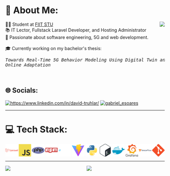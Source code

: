 # 💫 About Me:

<div align="top">
  <img align="right" src="https://github-readme-streak-stats-eight.vercel.app?user=xtruhlar&theme=transparent&hide_border=true&date_format=j%20M%5B%20Y%5D&card_width=300&card_height=190&hide_total_contributions=true&hide_longest_streak=true" />
</div>

👨‍💻 Student at [FIIT STU](https://www.fiit.stuba.sk/)  <br>
📚 IT Lector, Fullstack Laravel Developer, and Hosting Administrator  <br>
🚀 Passionate about software engineering, 5G and web development. <br><br>
🎓 Currently working on my bachelor's thesis:
<br> <pre>*Towards Real-Time 5G Behavior Modeling Using Digital Twin and Online Adaptation*</pre>  <br>



## 🌐 Socials:
<p align="left">
<a href="https://linkedin.com/in/https://www.linkedin.com/in/david-truhlar/" target="blank"><img align="center" src="https://raw.githubusercontent.com/rahuldkjain/github-profile-readme-generator/master/src/images/icons/Social/linked-in-alt.svg" alt="https://www.linkedin.com/in/david-truhlar/" height="30" width="40" /></a>
<a href="https://www.instagram.com/_davidtruhlar/" target="blank"><img align="center" src="https://raw.githubusercontent.com/rahuldkjain/github-profile-readme-generator/master/src/images/icons/Social/instagram.svg" alt="gabriel_esoares" height="30" width="40" /></a>
</p>

---

# 💻 Tech Stack:
<div style="display: flex; justify-content: space-between;">
  <img src="https://github.com/devicons/devicon/blob/master/icons/laravel/laravel-original-wordmark.svg" width="40" height="40"/>
  <img src="https://github.com/devicons/devicon/blob/master/icons/javascript/javascript-original.svg" width="40" height="40"/>
  <img src="https://github.com/devicons/devicon/blob/master/icons/php/php-original.svg" width="40" height="40"/>
  <img src="https://github.com/devicons/devicon/blob/master/icons/npm/npm-original-wordmark.svg" width="40" height="40"/>
  <img src="https://github.com/devicons/devicon/blob/master/icons/tailwindcss/tailwindcss-original-wordmark.svg" width="40" height="40"/>
  <img src="https://github.com/devicons/devicon/blob/master/icons/vitejs/vitejs-original.svg" width="40" height="40"/>
<br><br>
  <img src="https://github.com/devicons/devicon/blob/master/icons/python/python-original.svg" width="40" height="40"/>
  <img src="https://github.com/devicons/devicon/blob/master/icons/bash/bash-original.svg" width="40" height="40"/>
  <img src="https://github.com/devicons/devicon/blob/master/icons/docker/docker-plain.svg" width="40" height="40"/>
  <img src="https://github.com/devicons/devicon/blob/master/icons/grafana/grafana-original-wordmark.svg" width="40" height="40"/>
  <img src="https://github.com/devicons/devicon/blob/master/icons/tensorflow/tensorflow-original-wordmark.svg" width="40" height="40"/>
  <img src="https://github.com/devicons/devicon/blob/master/icons/git/git-original.svg" width="40" height="40"/>
</div>

---

<div style="display: flex; justify-content: space-between;">
  <img width="49%" src="https://github-readme-stats.vercel.app/api?username=xtruhlar&theme=dark&hide_border=true&include_all_commits=false&count_private=true" />
  
  <img width="49%" src="https://github-readme-stats.vercel.app/api/top-langs/?username=xtruhlar&theme=dark&hide_border=true&include_all_commits=false&count_private=true&layout=compact" />
</div>
